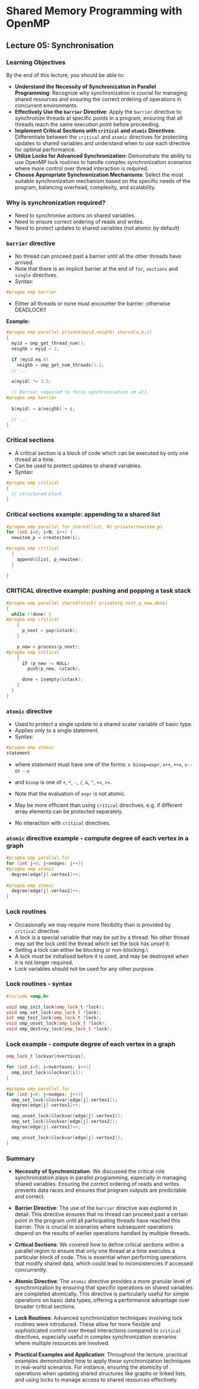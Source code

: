 # Shared Memory Programming with OpenMP

## Lecture 05: Synchronisation

### Learning Objectives

By the end of this lecture, you should be able to:

- **Understand the Necessity of Synchronization in Parallel Programming**: Recognize why synchronization is crucial for managing shared resources and ensuring the correct ordering of operations in concurrent environments.
- **Effectively Use the `barrier` Directive**: Apply the `barrier` directive to synchronize threads at specific points in a program, ensuring that all threads reach the same execution point before proceeding.
- **Implement Critical Sections with `critical` and `atomic` Directives**: Differentiate between the `critical` and `atomic` directives for protecting updates to shared variables and understand when to use each directive for optimal performance.
- **Utilize Locks for Advanced Synchronization**: Demonstrate the ability to use OpenMP lock routines to handle complex synchronization scenarios where more control over thread interaction is required.
- **Choose Appropriate Synchronization Mechanisms**: Select the most suitable synchronization mechanism based on the specific needs of the program, balancing overhead, complexity, and scalability.

### Why is synchronization required?

- Need to synchronise actions on shared variables.
- Need to ensure correct ordering of reads and writes.
- Need to protect updates to shared variables (not atomic by default)

### `barrier` directive

- No thread can proceed past a barrier until all the other threads
    have arrived.
- Note that there is an implicit barrier at the end of `for`,
    `sections` and `single` directives.
- Syntax:

``` c++
#pragma omp barrier
```

- Either all threads or none must encounter the barrier: otherwise
    DEADLOCK!!

**Example:**

``` c++
#pragma omp parallel private(myid,neighb) shared(a,b,c)
{
  myid = omp_get_thread_num();
  neighb = myid – 1;

  if (myid.eq.0)
    neighb = omp_get_num_threads()-1;
  // ...
  
  a[myid] *= 3.5; 

  // Barrier required to force synchronisation on a[].
#pragma omp barrier
    
  b[myid] = a[neighb] + c;

  // ...
}
```

### Critical sections

- A critical section is a block of code which can be executed by only
  one thread at a time.
- Can be used to protect updates to shared variables.
- Syntax:

``` c++
#pragma omp critical
{
  // structured block
}
```

### Critical sections example: appending to a shared list

``` c++
#pragma omp parallel for shared(list, N) private(newitem_p)
for (int i=0; i<N; i++) {
  newitem_p = createitem(i); 

#pragma omp critical
  {
    append(&list, p_newitem);
  }

}
```

### CRITICAL directive example: pushing and popping a task stack

``` c++
#pragma omp parallel shared(stack) private(p_next,p_new,done)
{
  while (!done) {
#pragma omp critical
    {
      p_next = pop(&stack);
    }

    p_new = process(p_next);
#pragma omp critical
    {
      if (p_new != NULL)
        push(p_new, &stack);

      done = isempty(&stack);
    }
  }
}
```

### `atomic` directive

- Used to protect a single update to a shared scalar variable of basic
  type.
- Applies only to a single statement.
- Syntax:

``` c++
#pragma omp atomic
statement
```

- where *statement* must have one of the forms: `x binop=expr`, `x++`,
    `++x`, `x--` or `--x`

- and `binop` is one of `+`, `*`, `-`, `/`, `&`, `^`, `<<`, `>>`.

- Note that the evaluation of `expr` is not atomic.

- May be more efficient than using `critical` directives, e.g. if
  different array elements can be protected separately.

- No interaction with `critical` directives.

### `atomic` directive example - compute degree of each vertex in a graph

``` c++
#pragma omp parallel for
for (int j=0; j<nedges; j++){
#pragma omp atomic
  degree[edge[j].vertex1]++;
    
#pragma omp atomic
  degree[edge[j].vertex2]++;
}
```

### Lock routines

- Occasionally we may require more flexibility than is provided by
    `critical` directive.
- A lock is a special variable that may be *set* by a thread. No other
  thread may *set* the lock until the thread which set the lock has
  *unset* it.
- Setting a lock can either be blocking or non-blocking.\
- A lock must be initialised before it is used, and may be destroyed
  when it is not longer required.
- Lock variables should not be used for any other purpose.

### Lock routines - syntax

``` c++
#include <omp.h>

void omp_init_lock(omp_lock_t *lock);
void omp_set_lock(omp_lock_t *lock);
int omp_test_lock(omp_lock_t *lock);
void omp_unset_lock(omp_lock_t *lock);
void omp_destroy_lock(omp_lock_t *lock);
```

### Lock example - compute degree of each vertex in a graph

``` c++
omp_lock_t lockvar[nvertices]; 

for (int i=0; i<nvertexes; i++){
  omp_init_lock(&lockvar[i]);
}

#pragma omp parallel for
for (int j=0; j<nedges; j++){
  omp_set_lock(&lockvar[edge[j].vertex1]);
  degree[edge[j].vertex1]++;

  omp_unset_lock(&lockvar[edge[j].vertex1]);
  omp_set_lock(&lockvar[edge[j].vertex2]);
  degree[edge[j].vertex2]++;  

  omp_unset_lock(&lockvar[edge[j].vertex2]);
}
```

### Summary

- **Necessity of Synchronization**: We discussed the critical role synchronization plays in parallel programming, especially in managing shared variables. Ensuring the correct ordering of reads and writes prevents data races and ensures that program outputs are predictable and correct.

- **Barrier Directive**: The use of the `barrier` directive was explored in detail. This directive ensures that no thread can proceed past a certain point in the program until all participating threads have reached this barrier. This is crucial in scenarios where subsequent operations depend on the results of earlier operations handled by multiple threads.

- **Critical Sections**: We covered how to define critical sections within a parallel region to ensure that only one thread at a time executes a particular block of code. This is essential when performing operations that modify shared data, which could lead to inconsistencies if accessed concurrently.

- **Atomic Directive**: The `atomic` directive provides a more granular level of synchronization by ensuring that specific operations on shared variables are completed atomically. This directive is particularly useful for simple operations on basic data types, offering a performance advantage over broader critical sections.

- **Lock Routines**: Advanced synchronization techniques involving lock routines were introduced. These allow for more flexible and sophisticated control over thread interactions compared to `critical` directives, especially useful in complex synchronization scenarios where multiple resources are involved.

- **Practical Examples and Application**: Throughout the lecture, practical examples demonstrated how to apply these synchronization techniques in real-world scenarios. For instance, ensuring the atomicity of operations when updating shared structures like graphs or linked lists, and using locks to manage access to shared resources effectively.
